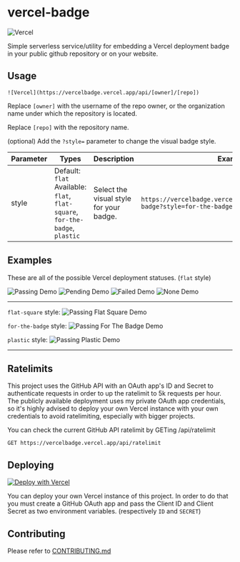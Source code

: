 # vercel-badge

![Vercel](https://vercelbadge.vercel.app/api/datejer/vercel-badge)

Simple serverless service/utility for embedding a Vercel deployment badge in your public github repository or on your website.

## Usage

```
![Vercel](https://vercelbadge.vercel.app/api/[owner]/[repo])
```

Replace `[owner]` with the username of the repo owner, or the organization name under which the repository is located.

Replace `[repo]` with the repository name.

(optional) Add the `?style=` parameter to change the visual badge style.

| Parameter | Types                                                                           | Description                             | Example                                                                       |
| --------- | ------------------------------------------------------------------------------- | --------------------------------------- | ----------------------------------------------------------------------------- |
| style     | Default: `flat`<br>Available: `flat`, `flat-square`, `for-the-badge`, `plastic` | Select the visual style for your badge. | `https://vercelbadge.vercel.app/api/datejer/vercel-badge?style=for-the-badge` |

## Examples

These are all of the possible Vercel deployment statuses. (`flat` style)

![Passing Demo](https://vercelbadge.vercel.app/assets/flat/passing.svg)
![Pending Demo](https://vercelbadge.vercel.app/assets/flat/pending.svg)
![Failed Demo](https://vercelbadge.vercel.app/assets/flat/failed.svg)
![None Demo](https://vercelbadge.vercel.app/assets/flat/none.svg)

---

`flat-square` style: ![Passing Flat Square Demo](https://vercelbadge.vercel.app/assets/flat-square/passing.svg)

`for-the-badge` style: ![Passing For The Badge Demo](https://vercelbadge.vercel.app/assets/for-the-badge/passing.svg)

`plastic` style: ![Passing Plastic Demo](https://vercelbadge.vercel.app/assets/plastic/passing.svg)

---

## Ratelimits

This project uses the GitHub API with an OAuth app's ID and Secret to authenticate requests in order to up the ratelimit to 5k requests per hour. The publicly available deployment uses my private OAuth app credentials, so it's highly advised to deploy your own Vercel instance with your own credentials to avoid ratelimiting, especially with bigger projects.

You can check the current GitHub API ratelimit by GETing /api/ratelimit

```
GET https://vercelbadge.vercel.app/api/ratelimit
```

## Deploying

[![Deploy with Vercel](https://vercel.com/button)](https://vercel.com/new/git/external?repository-url=https%3A%2F%2Fgithub.com%2Fdatejer%2Fvercel-badge%2Ftree%2Fmaster)

You can deploy your own Vercel instance of this project. In order to do that you must create a GitHub OAuth app and pass the Client ID and Client Secret as two environment variables. (respectively `ID` and `SECRET`)

## Contributing

Please refer to [CONTRIBUTING.md](/CONTRIBUTING.md)
